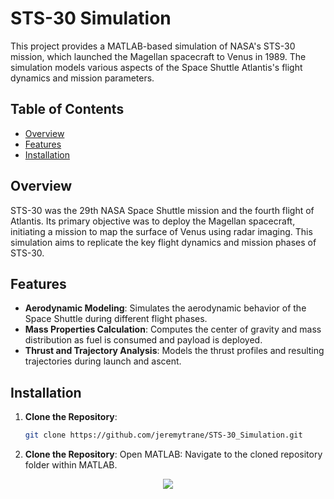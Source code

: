 # STS-30 Simulation

This project provides a MATLAB-based simulation of NASA's STS-30 mission, which launched the Magellan spacecraft to Venus in 1989. The simulation models various aspects of the Space Shuttle Atlantis's flight dynamics and mission parameters.

## Table of Contents

- [Overview](#overview)
- [Features](#features)
- [Installation](#installation)

## Overview

STS-30 was the 29th NASA Space Shuttle mission and the fourth flight of Atlantis. Its primary objective was to deploy the Magellan spacecraft, initiating a mission to map the surface of Venus using radar imaging. This simulation aims to replicate the key flight dynamics and mission phases of STS-30.

## Features

- **Aerodynamic Modeling**: Simulates the aerodynamic behavior of the Space Shuttle during different flight phases.
- **Mass Properties Calculation**: Computes the center of gravity and mass distribution as fuel is consumed and payload is deployed.
- **Thrust and Trajectory Analysis**: Models the thrust profiles and resulting trajectories during launch and ascent.

## Installation

1. **Clone the Repository**:
   ```bash
   git clone https://github.com/jeremytrane/STS-30_Simulation.git

2. **Clone the Repository**:
   Open MATLAB: Navigate to the cloned repository folder within MATLAB.

<div align="center">
  <img src="output/STS-30 Atlantis flight.gif" />
</div>

